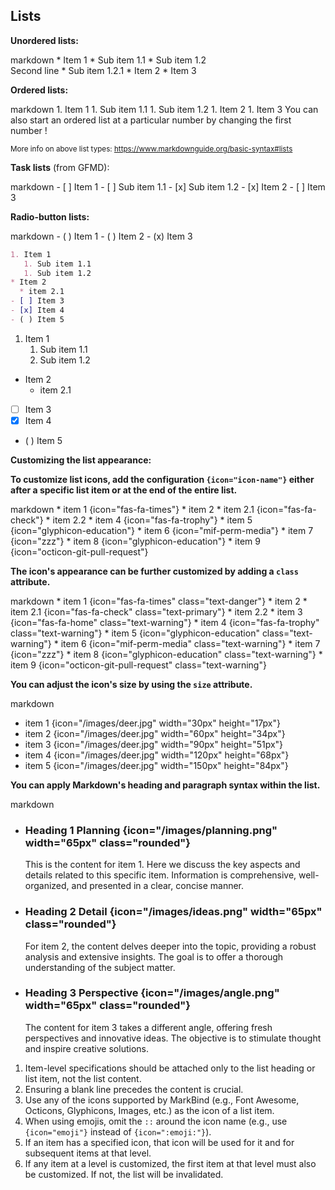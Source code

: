 ## Lists


****Unordered lists:****

<include src="codeAndOutput.md" boilerplate >
<variable name="highlightStyle">markdown</variable>
<variable name="code">
* Item 1
  * Sub item 1.1
  * Sub item 1.2<br>
    Second line
    * Sub item 1.2.1
* Item 2
* Item 3
</variable>
</include>

****Ordered lists:****

<include src="codeAndOutput.md" boilerplate >
<variable name="highlightStyle">markdown</variable>
<variable name="code">
1. Item 1
   1. Sub item 1.1
   1. Sub item 1.2
1. Item 2
1. Item 3
</variable>
</include>

<box type="tip" seamless>
You can also start an ordered list at a particular number by changing the
<popover>
first number
<template slot="content">
<div style="text-align: center; margin-bottom: 5px;">{{ icon_example }}</div>
<include src="codeAndOutputSeparate.md" boilerplate>
<variable name="highlightStyle">markdown</variable>
<variable name="code">
10. Item 1
   1. Sub item 1.1
   1. Sub item 1.2
1. Item 2
</variable>
<variable name="output">
10. Item 1
   1. Sub item 1.1
   1. Sub item 1.2
1. Item 2
{.ps-0 .ms-0}
</variable>
</include>
</template>
</popover>!
</box>

<small>More info on above list types: https://www.markdownguide.org/basic-syntax#lists</small>

****Task lists**** (from GFMD):

<div id="main-example-gfmd">
<include src="codeAndOutput.md" boilerplate >
<variable name="highlightStyle">markdown</variable>
<variable name="code">
- [ ] Item 1
   - [ ] Sub item 1.1
   - [x] Sub item 1.2
- [x] Item 2
- [ ] Item 3
</variable>
</include>
</div>


****Radio-button lists:****
<div id="main-example-markbind">
<include src="codeAndOutput.md" boilerplate >
<variable name="highlightStyle">markdown</variable>
<variable name="code">
- ( ) Item 1
- ( ) Item 2
- (x) Item 3
</variable>
</include>
</div>

<div id="short" class="d-none">

```markdown
1. Item 1
   1. Sub item 1.1
   1. Sub item 1.2
* Item 2
  * item 2.1
- [ ] Item 3
- [x] Item 4
- ( ) Item 5
```
</div>
<div id="examples" class="d-none">

1. Item 1
   1. Sub item 1.1
   1. Sub item 1.2
* Item 2
  * item 2.1
- [ ] Item 3
- [x] Item 4
- ( ) Item 5
</div>

****Customizing the list appearance:****

**To customize list icons, add the configuration `{icon="icon-name"}` either after a specific list item or at the end of the entire list.**

<include src="codeAndOutput.md" boilerplate >
<variable name="highlightStyle">markdown</variable>
<variable name="code">
* item 1 {icon="fas-fa-times"}
* item 2
  * item 2.1 {icon="fas-fa-check"}
  * item 2.2
* item 4 {icon="fas-fa-trophy"}
* item 5 {icon="glyphicon-education"}
* item 6 {icon="mif-perm-media"}
* item 7 {icon="zzz"}
* item 8 {icon="glyphicon-education"}
* item 9 {icon="octicon-git-pull-request"}
  </variable>
</include>

**The icon's appearance can be further customized by adding a `class` attribute.**

<div id="main-example-markbind">

<include src="codeAndOutput.md" boilerplate >
<variable name="highlightStyle">markdown</variable>
<variable name="code">
* item 1 {icon="fas-fa-times" class="text-danger"}
* item 2 
  * item 2.1 {icon="fas-fa-check" class="text-primary"}
  * item 2.2
* item 3 {icon="fas-fa-home" class="text-warning"}
* item 4 {icon="fas-fa-trophy" class="text-warning"}
* item 5 {icon="glyphicon-education" class="text-warning"}
* item 6 {icon="mif-perm-media" class="text-warning"}
* item 7 {icon="zzz"}
* item 8 {icon="glyphicon-education" class="text-warning"}
* item 9 {icon="octicon-git-pull-request" class="text-warning"}
</variable>
</include>

</div>

**You can adjust the icon's size by using the `size` attribute.**

<include src="codeAndOutput.md" boilerplate >
<variable name="highlightStyle">markdown</variable>
<variable name="code">

* item 1 {icon="/images/deer.jpg" width="30px" height="17px"}
* item 2 {icon="/images/deer.jpg" width="60px" height="34px"}
* item 3 {icon="/images/deer.jpg" width="90px" height="51px"}
* item 4 {icon="/images/deer.jpg" width="120px" height="68px"}
* item 5 {icon="/images/deer.jpg" width="150px" height="84px"}

</variable>
</include>

**You can apply Markdown's heading and paragraph syntax within the list.**

<include src="codeAndOutput.md" boilerplate >
<variable name="highlightStyle">markdown</variable>
<variable name="code">

* ### Heading 1 Planning {icon="/images/planning.png" width="65px" class="rounded"}
  
   This is the content for item 1. 
   Here we discuss the key aspects and details related to this specific item. 
   Information is comprehensive, well-organized, 
   and presented in a clear, concise manner.  
   
* ### Heading 2 Detail {icon="/images/ideas.png" width="65px" class="rounded"}

  For item 2, the content delves deeper into the topic, 
  providing a robust analysis and extensive insights. 
  The goal is to offer a thorough understanding of the subject matter.

* ### Heading 3 Perspective {icon="/images/angle.png" width="65px" class="rounded"}

  The content for item 3 takes a different angle, offering fresh perspectives and innovative ideas. 
  The objective is to stimulate thought and inspire creative solutions.

</variable>
</include>

<box type="warning">

1. Item-level specifications should be attached only to the list heading or list item, not the list content.
1. Ensuring a blank line precedes the content is crucial.
1. Use any of the icons supported by MarkBind (e.g., Font Awesome, Octicons, Glyphicons, Images, etc.) as the icon of a list item.
1. When using emojis, omit the `::` around the icon name (e.g., use `{icon="emoji"}` instead of `{icon=":emoji:"}`).
1. If an item has a specified icon, that icon will be used for it and for subsequent items at that level. 
1. If any item at a level is customized, the first item at that level must also be customized. If not, the list will be invalidated.
</box>